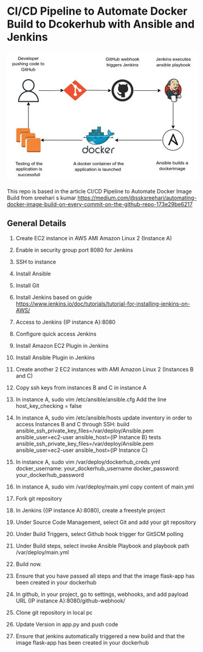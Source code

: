 # CI/CD Pipeline to Automate Docker Build to Dcokerhub with Ansible and Jenkins

![My Image](work3.jpg)

This repo is based in the article CI/CD Pipeline to Automate Docker Image Build from sreehari s kumar
https://medium.com/@ssksreehari/automating-docker-image-build-on-every-commit-on-the-github-repo-173e29be6217

## General Details

1) Create EC2 instance in AWS AMI Amazon Linux 2 (Instance A)
2) Enable in security group port 8080 for Jenkins
3) SSH to instance
4) Install Ansible
5) Install Git
6) Install Jenkins based on guide https://www.jenkins.io/doc/tutorials/tutorial-for-installing-jenkins-on-AWS/
7) Access to Jenkins {IP instance A}:8080
8) Configure quick access Jenkins
9) Install Amazon EC2 Plugin in Jenkins
10) Install Ansible Plugin in Jenkins

11) Create another 2 EC2 instances with AMI Amazon Linux 2 (Instances B and C)
12) Copy ssh keys from instances B and C in instance A
13) In instance A, sudo vim /etc/ansible/ansible.cfg
    Add the line host_key_checking = false
14) In instance A, sudo vim /etc/ansible/hosts
    update inventory in order to access Instances B and C through SSH:
    build ansible_ssh_private_key_files=/var/deploy/Ansible.pem ansible_user=ec2-user ansible_host={IP Instance B}
    tests ansible_ssh_private_key_files=/var/deploy/Ansible.pem ansible_user=ec2-user ansible_host={IP Instance C}
15) In instance A, sudo vim /var/deploy/dockerhub_creds.yml
    docker_username: your_dockerhub_username
    docker_password: your_dockerhub_password
16) In instance A, sudo vim /var/deploy/main.yml
    copy content of main.yml    

17) Fork git repository
18) In Jenkins ({IP instance A}:8080), create a freestyle project
19) Under Source Code Management, select Git and add your git repository
20) Under Build Triggers, select Github hook trigger for GitSCM polling
21) Under Build steps, select invoke Ansible Playbook and playbook path /var/deploy/main.yml

22) Build now.
23) Ensure that you have passed all steps and that the image flask-app has been created in your dockerhub

24) In github, in your project, go to settings, webhooks, and add payload URL {IP instance A}:8080/github-webhook/
25) Clone git repository in local pc
26) Update Version in app.py and push code
27) Ensure that jenkins automatically triggered a new build and that the image flask-app has been created in your dockerhub

